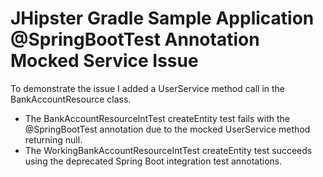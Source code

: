 # JHipster Gradle Sample Application @SpringBootTest Annotation Mocked Service Issue

To demonstrate the issue I added a UserService method call in the BankAccountResource class.

 * The BankAccountResourceIntTest createEntity test fails with the @SpringBootTest annotation due to the mocked UserService method returning null.
 * The WorkingBankAccountResourceIntTest createEntity test succeeds using the deprecated Spring Boot integration test annotations.
